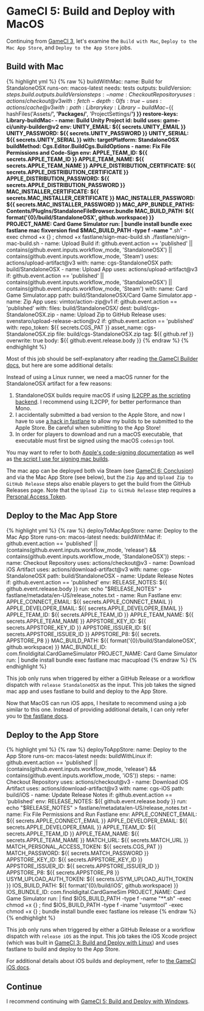 # GameCI 5: Build and Deploy with MacOS

Continuing from [GameCI 3](gameci-3_linux.html), let's examine the `Build with Mac`, `Deploy to the Mac App Store`, and `Deploy to the App Store` jobs.

## Build with Mac

{% highlight yml %}
{% raw %}
  buildWithMac:
    name: Build for StandaloneOSX
    runs-on: macos-latest
    needs: tests
    outputs:
      buildVersion: ${{ steps.build.outputs.buildVersion }}
    steps:
      - name: Checkout Repository
        uses: actions/checkout@v3
        with:
          fetch-depth: 0
          lfs: true
      - uses: actions/cache@v3
        with:
          path: Library
          key: Library-buildMac-${{ hashFiles('Assets/**', 'Packages/**', 'ProjectSettings/**') }}
          restore-keys: Library-buildMac-
      - name: Build Unity Project
        id: build
        uses: game-ci/unity-builder@v2
        env:
          UNITY_EMAIL: ${{ secrets.UNITY_EMAIL }}
          UNITY_PASSWORD: ${{ secrets.UNITY_PASSWORD }}
          UNITY_SERIAL: ${{ secrets.UNITY_SERIAL }}
        with:
          targetPlatform: StandaloneOSX
          buildMethod: Cgs.Editor.BuildCgs.BuildOptions
      - name: Fix File Permissions and Code-Sign
        env:
          APPLE_TEAM_ID: ${{ secrets.APPLE_TEAM_ID }}
          APPLE_TEAM_NAME: ${{ secrets.APPLE_TEAM_NAME }}
          APPLE_DISTRIBUTION_CERTIFICATE: ${{ secrets.APPLE_DISTRIBUTION_CERTIFICATE }}
          APPLE_DISTRIBUTION_PASSWORD: ${{ secrets.APPLE_DISTRIBUTION_PASSWORD }}
          MAC_INSTALLER_CERTIFICATE: ${{ secrets.MAC_INSTALLER_CERTIFICATE }}
          MAC_INSTALLER_PASSWORD: ${{ secrets.MAC_INSTALLER_PASSWORD }}
          MAC_APP_BUNDLE_PATHS: Contents/PlugIns/StandaloneFileBrowser.bundle
          MAC_BUILD_PATH: ${{ format('{0}/build/StandaloneOSX', github.workspace) }}
          PROJECT_NAME: Card Game Simulator
        run: |
          bundle install
          bundle exec fastlane mac fixversion
          find $MAC_BUILD_PATH -type f -name "**.sh" -exec chmod +x {} \;
          chmod +x fastlane/sign-mac-build.sh
          ./fastlane/sign-mac-build.sh
      - name: Upload Build
        if: github.event.action == 'published' || contains(github.event.inputs.workflow_mode, 'StandaloneOSX') || contains(github.event.inputs.workflow_mode, 'Steam')
        uses: actions/upload-artifact@v3
        with:
          name: cgs-StandaloneOSX
          path: build/StandaloneOSX
      - name: Upload App
        uses: actions/upload-artifact@v3
        if: github.event.action == 'published' || contains(github.event.inputs.workflow_mode, 'StandaloneOSX') || contains(github.event.inputs.workflow_mode, 'Steam')
        with:
          name: Card Game Simulator.app
          path: build/StandaloneOSX/Card Game Simulator.app
      - name: Zip App
        uses: vimtor/action-zip@v1
        if: github.event.action == 'published'
        with:
          files: build/StandaloneOSX/
          dest: build/cgs-StandaloneOSX.zip
      - name: Upload Zip to GitHub Release
        uses: svenstaro/upload-release-action@v2
        if: github.event.action == 'published'
        with:
          repo_token: ${{ secrets.CGS_PAT }}
          asset_name: cgs-StandaloneOSX.zip
          file: build/cgs-StandaloneOSX.zip
          tag: ${{ github.ref }}
          overwrite: true
          body: ${{ github.event.release.body }}
{% endraw %}
{% endhighlight %}

Most of this job should be self-explanatory after reading [the GameCI Builder docs](https://game.ci/docs/github/builder), but here are some additional details:

Instead of using a Linux runner, we need a macOS runner for the StandaloneOSX artifact for a few reasons:
1. StandaloneOSX builds require macOS if using [IL2CPP as the scripting backend](https://docs.unity3d.com/Manual/IL2CPP.html). I recommend using IL2CPP, for better performance than Mono.
2. I accidentally submitted a bad version to the Apple Store, and now I have to use [a hack in fastlane](https://github.com/finol-digital/Card-Game-Simulator/blob/develop/fastlane/Fastfile#L72) to allow my builds to be submitted to the Apple Store. Be careful when submitting to the App Store!
3. In order for players to download and run a macOS executable, that executable must first be signed using the macOS `codesign` tool.

You may want to refer to both [Apple's code-signing documentation](https://developer.apple.com/support/code-signing/) as well as [the script I use for signing mac builds](https://github.com/finol-digital/Card-Game-Simulator/blob/develop/fastlane/sign-mac-build.sh).

The mac app can be deployed both via Steam (see [GameCI 6: Conclusion](gameci-6_conclusion.html)) and via the Mac App Store (see below), but the `Zip App` and `Upload Zip to GitHub Release` steps also enable players to get the build from the GitHub Releases page.
Note that the `Upload Zip to GitHub Release` step requires a [Personal Access Token](https://docs.github.com/en/authentication/keeping-your-account-and-data-secure/creating-a-personal-access-token).

## Deploy to the Mac App Store

{% highlight yml %}
{% raw %}
  deployToMacAppStore:
    name: Deploy to the Mac App Store
    runs-on: macos-latest
    needs: buildWithMac
    if: github.event.action == 'published' || (contains(github.event.inputs.workflow_mode, 'release') && contains(github.event.inputs.workflow_mode, 'StandaloneOSX'))
    steps:
      - name: Checkout Repository
        uses: actions/checkout@v3
      - name: Download iOS Artifact
        uses: actions/download-artifact@v3
        with:
          name: cgs-StandaloneOSX
          path: build/StandaloneOSX
      - name: Update Release Notes
        if: github.event.action == 'published'
        env:
          RELEASE_NOTES: ${{ github.event.release.body }}
        run: echo "$RELEASE_NOTES" > fastlane/metadata/en-US/release_notes.txt
      - name: Run Fastlane
        env:
          APPLE_CONNECT_EMAIL: ${{ secrets.APPLE_CONNECT_EMAIL }}
          APPLE_DEVELOPER_EMAIL: ${{ secrets.APPLE_DEVELOPER_EMAIL }}
          APPLE_TEAM_ID: ${{ secrets.APPLE_TEAM_ID }}
          APPLE_TEAM_NAME: ${{ secrets.APPLE_TEAM_NAME }}
          APPSTORE_KEY_ID: ${{ secrets.APPSTORE_KEY_ID }}
          APPSTORE_ISSUER_ID: ${{ secrets.APPSTORE_ISSUER_ID }}
          APPSTORE_P8: ${{ secrets. APPSTORE_P8 }}
          MAC_BUILD_PATH: ${{ format('{0}/build/StandaloneOSX', github.workspace) }}
          MAC_BUNDLE_ID: com.finoldigital.CardGameSimulator
          PROJECT_NAME: Card Game Simulator
        run: |
          bundle install
          bundle exec fastlane mac macupload
{% endraw %}
{% endhighlight %}

This job only runs when triggered by either a GitHub Release or a workflow dispatch with `release StandaloneOSX` as the input.
This job takes the signed mac app and uses fastlane to build and deploy to the App Store.

Now that MacOS can run iOS apps, I hesitate to recommend using a job similar to this one.
Instead of providing additional details, I can only refer you to [the fastlane docs](https://docs.fastlane.tools/actions/appstore/).

## Deploy to the App Store

{% highlight yml %}
{% raw %}
  deployToAppStore:
    name: Deploy to the App Store
    runs-on: macos-latest
    needs: buildWithLinux
    if: github.event.action == 'published' || (contains(github.event.inputs.workflow_mode, 'release') && contains(github.event.inputs.workflow_mode, 'iOS'))
    steps:
      - name: Checkout Repository
        uses: actions/checkout@v3
      - name: Download iOS Artifact
        uses: actions/download-artifact@v3
        with:
          name: cgs-iOS
          path: build/iOS
      - name: Update Release Notes
        if: github.event.action == 'published'
        env:
          RELEASE_NOTES: ${{ github.event.release.body }}
        run: echo "$RELEASE_NOTES" > fastlane/metadata/en-US/release_notes.txt
      - name: Fix File Permissions and Run Fastlane
        env:
          APPLE_CONNECT_EMAIL: ${{ secrets.APPLE_CONNECT_EMAIL }}
          APPLE_DEVELOPER_EMAIL: ${{ secrets.APPLE_DEVELOPER_EMAIL }}
          APPLE_TEAM_ID: ${{ secrets.APPLE_TEAM_ID }}
          APPLE_TEAM_NAME: ${{ secrets.APPLE_TEAM_NAME }}
          MATCH_URL: ${{ secrets.MATCH_URL }}
          MATCH_PERSONAL_ACCESS_TOKEN: ${{ secrets.CGS_PAT }}
          MATCH_PASSWORD: ${{ secrets.MATCH_PASSWORD }}
          APPSTORE_KEY_ID: ${{ secrets.APPSTORE_KEY_ID }}
          APPSTORE_ISSUER_ID: ${{ secrets.APPSTORE_ISSUER_ID }}
          APPSTORE_P8: ${{ secrets.APPSTORE_P8 }}
          USYM_UPLOAD_AUTH_TOKEN: ${{ secrets.USYM_UPLOAD_AUTH_TOKEN }}
          IOS_BUILD_PATH: ${{ format('{0}/build/iOS', github.workspace) }}
          IOS_BUNDLE_ID: com.finoldigital.CardGameSim
          PROJECT_NAME: Card Game Simulator
        run: |
          find $IOS_BUILD_PATH -type f -name "**.sh" -exec chmod +x {} \;
          find $IOS_BUILD_PATH -type f -iname "usymtool" -exec chmod +x {} \;
          bundle install
          bundle exec fastlane ios release
{% endraw %}
{% endhighlight %}

This job only runs when triggered by either a GitHub Release or a workflow dispatch with `release iOS` as the input.
This job takes the iOS Xcode project (which was built in [GameCI 3: Build and Deploy with Linux](gameci-3_linux.html)) and uses fastlane to build and deploy to the App Store.

For additional details about iOS builds and deployment, refer to [the GameCI iOS docs](https://game.ci/docs/github/deployment/ios).

## Continue

I recommend continuing with [GameCI 5: Build and Deploy with Windows](gameci-5_windows.html).
